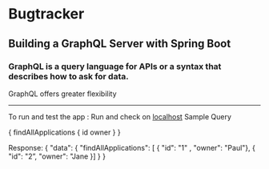 # Bugtracker
## Building a GraphQL Server with Spring Boot

### GraphQL is a query language for APIs or a syntax that describes how to ask for data.
GraphQL offers greater flexibility

-----------------------------------------------------------------------------------------
To run and test the app :
Run and check on [localhost](http://localhost:8080/graphiql)
Sample Query

{
  findAllApplications
    {
      id
      owner
     }
}

Response: 
{
  "data":
  {
    "findAllApplications":
        [ { "id": "1" ,
          "owner": "Paul"},
          { "id": "2”,
           "owner": "Jane }]
   }
}

